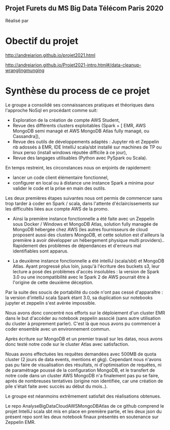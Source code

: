 ## Projet Furets du MS Big Data Télécom Paris 2020

Réalisé par


# Obectif du projet

http://andreiarion.github.io/projet2021.html

http://andreiarion.github.io/Projet2021-intro.html#/data-cleanup-wranglingmunging

# Synthèse du process de ce projet

Le groupe a consolidé ses connaissances pratiques et théoriques dans l'approche NoSql en procédant comme suit:
- Exploration de la création de compte AWS Student,
- Revue des différents clusters exploitables (Spark + [ EMR, AWS MongoDB semi managé et AWS MongoDB Atlas fully managé, ou Cassandra]),
- Revue des outils de développements adaptés : Jupyter nb et Zeppelin nb adossés à EMR, IDE IntelliJ scala/sbt installé sur machines de TP ou linux perso (install windows réputée difficile à ce jour),
- Revue des langages utilisables (Python avec PySpark ou Scala).

En temps restreint, les circonstances nous on enjoints de rapidement:
- lancer un code client élémentaire fonctionnel,
- configurer en local ou à distance une instance Spark a minima pour valider le code et la prise en main des outils.


Les deux premières étapes suivantes nous ont permis de commencer sans trop tarder à coder en Spark / scala, dans l'attente d'éclaircissements sur les difficultés liées aux compte AWS de la promo.

- Ainsi la première instance fonctionnelle a été faite avec un Zeppelin sous Docker / Windows et MongoDB Atlas, solution fully managée de MongoDB hébergée chez AWS (les autres fournisseurs de cloud proposent aussi des clusters MongoDB, et cette solution est d'ailleurs la première à avoir développer un hébergement physique multi providers).. Rapidement des problèmes de dépendances et d'erreurs mal identifiables sont apparus.

- La deuxième instance fonctionnelle a été intelliJ (scala/sbt) et MongoDB Atlas. Ayant progressé plus loin, jusqu'à l'écriture des buckets s3, leur lecture a posé des problèmes d'accès insolubles : la version de Spark 3.0 ou une incompatibilité avec le Spark 2 de AWS pourrait être à l'origine de cette deuxième déception.

Par la suite des soucis de portabilité du code n'ont pas cessé d'apparaître : la version d'intelliJ scala Spark étant 3.0, sa duplication sur notebooks jupyter et zeppelin s'est avérée impossible.

Nous avons donc concentré nos efforts sur le déploiement d'un cluster EMR dans le but d'accéder au notebook zeppelin associé (sans autre utilisation du cluster à proprement parler).
C'est là que nous avons pu commencer à coder ensemble avec un environnement commun.

Après écriture sur MongoDB et un premier travail sur les datas, nous avons donc testé notre code sur le cluster Atlas avec satisfaction.

Nouas avons effectuées les requêtes demandées avec 500MB de quota cluster (2 jours de data events, mentions et gkg).
Cependant nous n'avons pas pu faire de visualisation des résultats, ni d'optimisation de requêtes, ni de paramétrage poussé de la configuration MongoDB, et le transfert de notre code dans un cluster AWS MongoDB n'a finalement pas pu se faire, après de nombreuses tentatives (origine non identifiée, car une création de pile s'était faite avec succès au début du mois..).

Le groupe est néanmoins extrêmement satisfait des réalisations obtenues.

Le repo AnalyseBigDataCloudAWSMongoDBAtlas de ce github comprend le projet IntelliJ scala sbt mis en place en première partie, et les deux json du présent repo sont les deux notebook finaux présentés en soutenance sur Zeppelin EMR.
